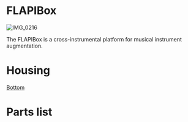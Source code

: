 # FLAPIBox

![IMG_0216](https://github.com/user-attachments/assets/90b8e982-9584-4fc9-bb51-ebd2b8677deb)

The FLAPIBox is a cross-instrumental platform for musical instrument augmentation. 

# Housing

[Bottom](https://github.com/erikstifjell/FLAPIBox/blob/main/FLAPIBOX-housing_bottom5-2.stl)

# Parts list

